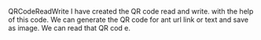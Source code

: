 QRCodeReadWrite
I have created the QR code read and write. with the help of this code. We can generate the QR code for ant url link or text and save as image. We can read that QR cod e.
